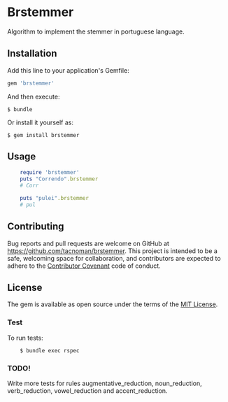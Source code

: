 # Brstemmer

Algorithm to implement the stemmer in portuguese language.

## Installation

Add this line to your application's Gemfile:

```ruby
gem 'brstemmer'
```

And then execute:

    $ bundle

Or install it yourself as:

    $ gem install brstemmer

## Usage

```ruby
    require 'brstemmer'
    puts "Correndo".brstemmer
    # Corr

    puts "pulei".brstemmer
    # pul
```

## Contributing

Bug reports and pull requests are welcome on GitHub at https://github.com/tacnoman/brstemmer. This project is intended to be a safe, welcoming space for collaboration, and contributors are expected to adhere to the [Contributor Covenant](http://contributor-covenant.org) code of conduct.


## License

The gem is available as open source under the terms of the [MIT License](http://opensource.org/licenses/MIT).

### Test

To run tests:

```
    $ bundle exec rspec
```

### TODO!
Write more tests for rules augmentative_reduction, noun_reduction, verb_reduction, vowel_reduction and accent_reduction.